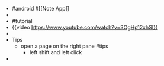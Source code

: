 

- #android #[[Note App]]
-
- #tutorial
- {{video https://www.youtube.com/watch?v=3OgHp12xhSI}}
-
- Tips
	- open a page on the right pane #tips
		- left shift and left click
-